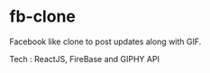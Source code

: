 # fb-clone
Facebook like clone to post updates along with GIF.

Tech : ReactJS, FireBase and GIPHY API
